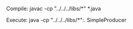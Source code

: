 Compile: javac -cp "../../../libs/*" *.java

Execute: java -cp "../../../libs/*":. SimpleProducer <topic-name>
